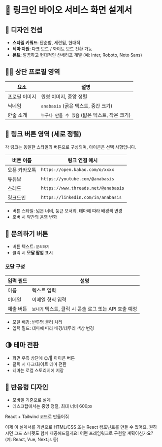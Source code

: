 # 🧾 링크인 바이오 서비스 화면 설계서

## 🎨 디자인 컨셉

- **스타일 키워드**: 단순함, 세련됨, 현대적
- **테마 지원**: 다크 모드 / 화이트 모드 전환 가능
- **폰트**: 깔끔하고 현대적인 산세리프 계열 (예: Inter, Roboto, Noto Sans)

## 🧍‍♂️ 상단 프로필 영역

| 요소          | 설명                                           |
| ------------- | ---------------------------------------------- |
| 프로필 이미지 | 원형 이미지, 중앙 정렬                         |
| 닉네임        | `anabasis` (굵은 텍스트, 중간 크기)            |
| 한줄 소개     | `누구나 만들 수 있음` (얇은 텍스트, 작은 크기) |

## 🔗 링크 버튼 영역 (세로 정렬)

각 링크는 동일한 스타일의 버튼으로 구성되며, 아이콘은 선택 사항입니다.

| 버튼 이름     | 링크 연결 예시                      |
| ------------- | ----------------------------------- |
| 오픈 카카오톡 | `https://open.kakao.com/o/xxxx`     |
| 유튜브        | `https://youtube.com/@anabasis`     |
| 스레드        | `https://www.threads.net/@anabasis` |
| 링크드인      | `https://linkedin.com/in/anabasis`  |

- 버튼 스타일: 넓은 너비, 둥근 모서리, 테마에 따라 배경색 변경
- 호버 시 약간의 음영 변화

## 📩 문의하기 버튼

- 버튼 텍스트: `문의하기`
- 클릭 시 **모달 팝업** 표시

### 모달 구성

| 입력 필드 | 설명                                                  |
| --------- | ----------------------------------------------------- |
| 이름      | 텍스트 입력                                           |
| 이메일    | 이메일 형식 입력                                      |
| 제출 버튼 | `보내기` 텍스트, 클릭 시 콘솔 로그 또는 API 호출 예정 |

- 모달 배경: 반투명 블러 처리
- 입력 필드: 테마에 따라 배경/테두리 색상 변경

## 🌗 테마 전환

- 화면 우측 상단에 🌞/🌙 아이콘 버튼
- 클릭 시 다크/화이트 테마 전환
- 테마는 로컬 스토리지에 저장

## 📱 반응형 디자인

- 모바일 기준으로 설계
- 데스크탑에서는 중앙 정렬, 최대 너비 600px

React + Tailwind 코드로 만들어줘

이제 이 설계서를 기반으로 HTML/CSS 또는 React 컴포넌트를 만들 수 있어요. 원하시면 코드 스니펫도 함께 제공해드릴게요! 어떤 프레임워크로 구현할 계획이신가요? (예: React, Vue, Next.js 등)
